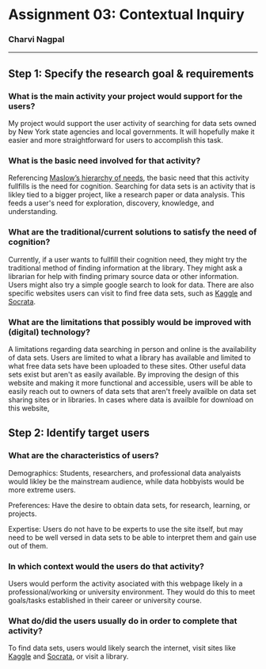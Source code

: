 # Assignment 03: Contextual Inquiry

### Charvi Nagpal

---

## Step 1: Specify the research goal & requirements

### What is the main activity your project would support for the users?

My project would support the user activity of searching for data sets owned by New York state agencies and local governments. It will hopefully make it easier and more straightforward for users to accomplish this task.

### What is the basic need involved for that activity?

Referencing [Maslow’s hierarchy of needs](https://en.wikipedia.org/wiki/Maslow's_hierarchy_of_needs), the basic need that this activity fullfills is the need for cognition. Searching for data sets is an activity that is likley tied to a bigger project, like a research paper or data analysis. This feeds a user's need for exploration, discovery, knowledge, and understanding. 

### What are the traditional/current solutions to satisfy the need of cognition?

Currently, if a user wants to fullfill their cognition need, they might try the traditional method of finding information at the library. They might ask a librarian for help with finding primary source data or other information. Users might also try a simple google search to look for data. There are also specific websites users can visit to find free data sets, such as [Kaggle](https://www.kaggle.com/datasets) and [Socrata](https://opendata.socrata.com/). 

### What are the limitations that possibly would be improved with (digital) technology?

A limitations regarding data searching in person and online is the availability of data sets. Users are limited to what a library has available and limited to what free data sets have been uploaded to these sites. Other useful data sets exist but aren't as easily available. By improving the design of this website and making it more functional and accessible, users will be able to easily reach out to owners of data sets that aren't freely availble on data set sharing sites or in libraries. In cases where data is availble for download on this website, 

## Step 2: Identify target users

### What are the characteristics of users?

Demographics: Students, researchers, and professional data analyaists would likley be the mainstream audience, while data hobbyists would be more extreme users.

Preferences: Have the desire to obtain data sets, for research, learning, or projects. 

Expertise: Users do not have to be experts to use the site itself, but may need to be well versed in data sets to be able to interpret them and gain use out of them. 

### In which context would the users do that activity? 

Users would perform the activity asociated with this webpage likely in a professional/working or university environment. They would do this to meet goals/tasks established in their career or university course. 

### What do/did the users usually do in order to complete that activity? 

To find data sets, users would likely search the internet, visit sites like [Kaggle](https://www.kaggle.com/datasets) and [Socrata](https://opendata.socrata.com/), or visit a library. 

